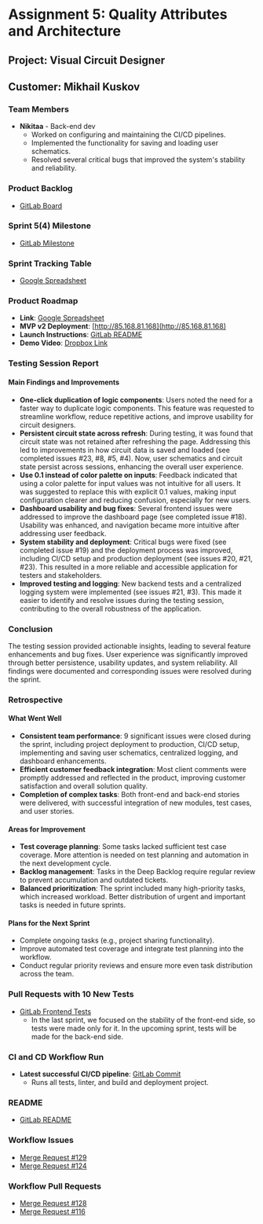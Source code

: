 # Assignment 5: Quality Attributes and Architecture
## Project: Visual Circuit Designer
## Customer: Mikhail Kuskov

### Team Members
- **Nikitaa** - Back-end dev
  - Worked on configuring and maintaining the CI/CD pipelines.
  - Implemented the functionality for saving and loading user schematics.
  - Resolved several critical bugs that improved the system's stability and reliability.

### Product Backlog
- [GitLab Board](https://gitlab.pg.inopolis.university/team-45/visual-circuit-designer/-/boards)

### Sprint 5(4) Milestone
- [GitLab Milestone](https://gitlab.pg.inopolis.university/team-45/visual-circuit-designer/-/milestones/3#tab-issues)

### Sprint Tracking Table
- [Google Spreadsheet](https://docs.google.com/spreadsheets/d/150bC4k3ZNP6p4JFL7kn3t3tabBCRNF6K0K0P6/edit#gid=0)

### Product Roadmap
- **Link**: [Google Spreadsheet](https://docs.google.com/spreadsheets/d/150bC4k3ZNP6p4JFL7kn3t3tabBCRNF/edit#gid=7555302)
- **MVP v2 Deployment**: [http://85.168.81.168](http://85.168.81.168)
- **Launch Instructions**: [GitLab README](https://gitlab.pg.inopolis.university/team-45/visual-circuit-designer/-/blob/main/README.md)
- **Demo Video**: [Dropbox Link](https://www.dropbox.com/ace/41/1xxxxc6e4a2e87z1j15idx/775181221894997nov7-1key7-f6p6c6pygglind5vwe4us1jukat-4q0d1a0d1d-0)

### Testing Session Report
#### Main Findings and Improvements
- **One-click duplication of logic components**: Users noted the need for a faster way to duplicate logic components. This feature was requested to streamline workflow, reduce repetitive actions, and improve usability for circuit designers.
- **Persistent circuit state across refresh**: During testing, it was found that circuit state was not retained after refreshing the page. Addressing this led to improvements in how circuit data is saved and loaded (see completed issues #23, #8, #5, #4). Now, user schematics and circuit state persist across sessions, enhancing the overall user experience.
- **Use 0.1 instead of color palette on inputs**: Feedback indicated that using a color palette for input values was not intuitive for all users. It was suggested to replace this with explicit 0.1 values, making input configuration clearer and reducing confusion, especially for new users.
- **Dashboard usability and bug fixes**: Several frontend issues were addressed to improve the dashboard page (see completed issue #18). Usability was enhanced, and navigation became more intuitive after addressing user feedback.
- **System stability and deployment**: Critical bugs were fixed (see completed issue #19) and the deployment process was improved, including CI/CD setup and production deployment (see issues #20, #21, #23). This resulted in a more reliable and accessible application for testers and stakeholders.
- **Improved testing and logging**: New backend tests and a centralized logging system were implemented (see issues #21, #3). This made it easier to identify and resolve issues during the testing session, contributing to the overall robustness of the application.

### Conclusion
The testing session provided actionable insights, leading to several feature enhancements and bug fixes. User experience was significantly improved through better persistence, usability updates, and system reliability. All findings were documented and corresponding issues were resolved during the sprint.

### Retrospective
#### What Went Well
- **Consistent team performance**: 9 significant issues were closed during the sprint, including project deployment to production, CI/CD setup, implementing and saving user schematics, centralized logging, and dashboard enhancements.
- **Efficient customer feedback integration**: Most client comments were promptly addressed and reflected in the product, improving customer satisfaction and overall solution quality.
- **Completion of complex tasks**: Both front-end and back-end stories were delivered, with successful integration of new modules, test cases, and user stories.

#### Areas for Improvement
- **Test coverage planning**: Some tasks lacked sufficient test case coverage. More attention is needed on test planning and automation in the next development cycle.
- **Backlog management**: Tasks in the Deep Backlog require regular review to prevent accumulation and outdated tickets.
- **Balanced prioritization**: The sprint included many high-priority tasks, which increased workload. Better distribution of urgent and important tasks is needed in future sprints.

#### Plans for the Next Sprint
- Complete ongoing tasks (e.g., project sharing functionality).
- Improve automated test coverage and integrate test planning into the workflow.
- Conduct regular priority reviews and ensure more even task distribution across the team.

### Pull Requests with 10 New Tests
- [GitLab Frontend Tests](https://gitlab.pg.innopolis.university/team-45/visual-circuit-designer/-/tree/main/frontend_/tests_/ref_type=heads)
  - In the last sprint, we focused on the stability of the front-end side, so tests were made only for it. In the upcoming sprint, tests will be made for the back-end side.

### CI and CD Workflow Run
- **Latest successful CI/CD pipeline**: [GitLab Commit](https://gitlab.pg.innopolis.university/team-45/visual-circuit-designer/-/commit/15692a/6940434a0689052d2a8a007a9a87f1/24/)
  - Runs all tests, linter, and build and deployment project.

### README
- [GitLab README](https://gitlab.pg.innopolis.university/team-45/visual-circuit-designer/-/blob/main/README.md)

### Workflow Issues
- [Merge Request #129](https://gitlab.pg.innopolis.university/team-45/visual-circuit-designer/-/merge_requests/129)
- [Merge Request #124](https://gitlab.pg.innopolis.university/team-45/visual-circuit-designer/-/merge_requests/124)

### Workflow Pull Requests
- [Merge Request #128](https://gitlab.pg.innopolis.university/team-45/visual-circuit-designer/-/merge_requests/128)
- [Merge Request #116](https://gitlab.pg.innopolis.university/team-45/visual-circuit-designer/-/merge_requests/116)